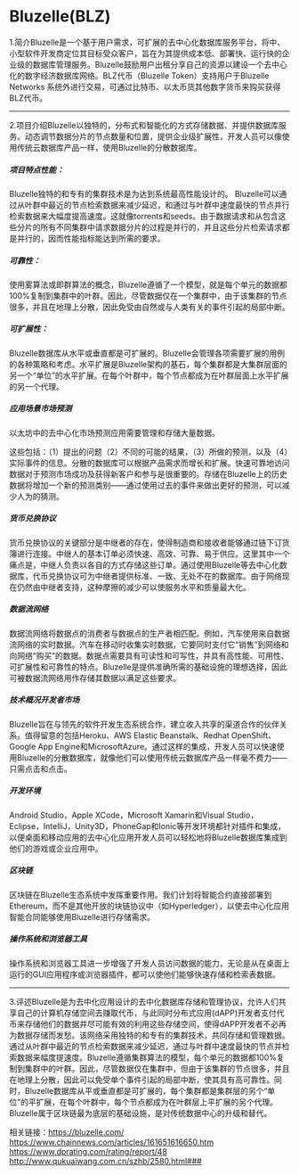 # 

# Bluzelle(BLZ)

1.简介Bluzelle是一个基于用户需求，可扩展的去中心化数据库服务平台，将中、小型软件开发商定位其目标受众客户，旨在为其提供成本低、部署快、运行快的企业级的数据库管理服务。Bluzelle鼓励用户出租分享自己的资源以建设一个去中心化的数字经济数据库网络。BLZ代币（Bluzelle Token）支持用户于Bluzelle Networks 系统外进行交易，可通过比特币、以太币货其他数字货币来购买获得BLZ代币。

---

2.项目介绍Bluzelle以独特的，分布式和智能化的方式存储数据、并提供数据库服务。动态调节数据分片的节点数量和位置，提供企业级扩展性，开发人员可以像使用传统云数据库产品一样，使用Bluzelle的分散数据库。

##### 项目特点性能：
Bluzelle独特的和专有的集群技术是为达到系统最高性能设计的。 Bluzelle可以通过从叶群中最近的节点检索数据来减少延迟，和通过与叶群中速度最快的节点并行检索数据来大幅度提高速度。这就像torrents和seeds。由于数据请求和从包含这些分片的所有不同集群中请求数据分片的过程是并行的，并且这些分片检索请求都是并行的，因而性能指标能达到所需的要求。

##### 可靠性：
使用雾算法或即群算法的概念，Bluzelle遵循了一个模型，就是每个单元的数据都100%复制到集群中的叶群。因此，尽管数据仅在一个集群中，由于该集群的节点很多，并且在地理上分散，因此免受由自然或与人类有关的事件引起的局部中断。

#####  可扩展性：
Bluzelle数据库从水平或垂直都是可扩展的。Bluzelle会管理各项需要扩展的用例的各种策略和考虑。水平扩展是Bluzelle架构的基石，每个集群都是大集群层面的另一个“单位”的水平扩展。在每个叶群中，每个节点都成为在叶群层面上水平扩展的另一个代理。

#####  应用场景市场预测
以太坊中的去中心化市场预测应用需要管理和存储大量数据。

这些包括：（1）提出的问题（2）不同的可能的结果，（3）所做的预测，以及（4）实际事件的信息。分散的数据库可以根据产品需求而增长和扩展。快速可靠地访问数据对于预测市场成功及获得新客户和参与是很重要的。存储在Bluzelle上的历史数据将增加一个新的预测类别——通过使用过去的事件来做出更好的预测，可以减少人为的猜测。

##### 货币兑换协议
货币兑换协议的关键部分是中继者的存在，使得制造商和接收者能够通过链下订货簿进行连接。中继人的基本订单必须快速、高效、可靠、易于供应。这里其中一个痛点是，中继人负责以各自的方式存储这些订单。通过使用Bluzelle等去中心化数据库，代币兑换协议可为中继者提供标准、一致、无处不在的数据库。由于网络现在仍然由中继者支持，这种摩擦的减少可以使服务水平和质量最大化。

##### 数据流网络
数据流网络将数据点的消费者与数据点的生产者相匹配。例如，汽车使用来自数据流网络的实时数据。汽车在移动时收集实时数据，它要同时支付它“销售”到网络和向网络“购买”的数据。数据点需要具有可读性和可写性，并具有高性能、可用性、可扩展性和可靠性的特点。Bluzelle是提供准确所需的基础设施的理想选择，因此可被数据流网络用作存储其数据以满足这些要求。

##### 技术概况开发者市场
Bluzelle旨在与领先的软件开发生态系统合作，建立收入共享的渠道合作的伙伴关系。值得留意的包括Heroku、AWS Elastic Beanstalk、Redhat OpenShift、Google App Engine和MicrosoftAzure。通过这样的集成，开发人员可以快速使用Bluzelle的分散数据库，就像他们可以使用传统云数据库产品一样毫不费力——只需点击和点击。

##### 开发环境
Android Studio，Apple XCode，Microsoft Xamarin和Visual Studio，Eclipse，IntelliJ，Unity3D，PhoneGap和Ionic等开发环境都针对插件和集成，以便桌面和移动应用的去中心化应用开发人员可以轻松地将Bluzelle数据库集成到他们的游戏或企业应用中。

##### 区块链
区块链在Bluzelle生态系统中发挥重要作用。我们计划将智能合约直接部署到Ethereum，而不是其他开放的块链协议中（如Hyperledger），以使去中心化应用智能合同能够使用Bluzelle进行存储需求。

##### 操作系统和浏览器工具
操作系统和浏览器工具进一步增强了开发人员访问数据的能力，无论是从在桌面上运行的GUI应用程序或浏览器插件，都可以使他们能够快速存储和检索表数据。

---

3.评述Bluzelle是为去中化应用设计的去中化数据库存储和管理协议，允许人们共享自己的计算机存储空间去赚取代币，与此同时分布式应用(dAPP)开发者支付代币来存储他们的数据并尽可能有效的利用这些存储空间，使得dAPP开发者不必再为数据存储而发愁。该网络采用独特的和专有的集群技术，共同存储和管理数据。通过从叶群中最近的节点检索数据来减少延迟，通过与叶群中速度最快的节点并检索数据来幅度提速度。Bluzelle遵循集群算法的模型，每个单元的数据都100%复制到集群中的叶群。因此，尽管数据仅在集群中，但由于该集群的节点很多，并且在地理上分散，因此可以免受单个事件引起的局部中断，使其具有高可靠性。同时，Bluzelle数据库从平或垂直都是可扩展的，每个集群都是集群层的另个“单位”的平扩展，在每个叶群中，每个节点都成为在叶群层上平扩展的另个代理。Bluzelle属于区块链最为底层的基础设施，是对传统数据中心的升级和替代。

相关链接：https://bluzelle.com/
https://www.chainnews.com/articles/161651616650.htm
https://www.dprating.com/rating/report/48
http://www.qukuaiwang.com.cn/szhb/2580.html###

